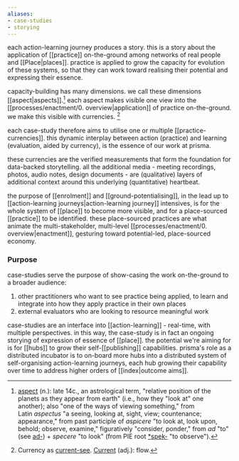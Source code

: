 ```yaml
---
aliases:
- case-studies
- storying
---
```


each action-learning journey produces a story. this is a story about the application of [[practice]] on-the-ground among networks of real people and [[Place|places]]. practice is applied to grow the capacity for evolution of these systems, so that they can work toward realising their potential and expressing their essence. 

capacity-building has many dimensions. we call these dimensions [[aspect|aspects]].[^1] each aspect makes visible one view into the [[processes/enactment/0. overview|application]] of practice on-the-ground. we make this visible with currencies. [^2]

each case-study therefore aims to utilise one or multiple [[practice-currencies]]. this dynamic interplay between action (practice) and learning (evaluation, aided by currency), is the essence of our work at prisma.

these currencies are the verified measurements that form the foundation for data-backed storytelling. all the additional media - meeting recordings, photos, audio notes, design documents - are (qualitative) layers of additional context around this underlying (quantitative) heartbeat. 

the purpose of [[enrolment]] and [[ground-potentialising]], in the lead up to [[action-learning journeys|action-learning journey]] intensives, is for the whole system of [[place]] to become more visible, and for a place-sourced [[practice]] to be identified. these place-sourced practices are what animate the multi-stakeholder, multi-level [[processes/enactment/0. overview|enactment]], gesturing toward potential-led, place-sourced economy. 
### Purpose
case-studies serve the purpose of show-casing the work on-the-ground to a broader audience:

1. other practitioners who want to see practice being applied, to learn and integrate into how they apply practice in their own places
2. external evaluators who are looking to resource meaningful work

case-studies are an interface into [[action-learning]] - real-time, with multiple perspectives. in this way, the case-study is in fact an ongoing storying of expression of essence of [[place]]. the potential we're aiming for is for [[hubs]] to grow their self-[[publishing]] capabilities. prisma's role as a distributed incubator is to on-board more hubs into a distributed system of self-organising action-learning journeys, each hub growing their capability over time to address higher orders of [[index|outcome aims]]. 

[^1]: [aspect](https://www.etymonline.com/word/aspect) (n.): late 14c., an astrological term, "relative position of the planets as they appear from earth" (i.e., how they "look at" one another); also "one of the ways of viewing something," from Latin _aspectus_ "a seeing, looking at, sight, view; countenance; appearance," from past participle of _aspicere_ "to look at, look upon, behold; observe, examine," figuratively "consider, ponder," from _ad_ "to" (see [ad-](https://www.etymonline.com/word/ad- "Etymology, meaning and definition of ad-")) + _specere_ "to look" (from PIE root [*spek-](https://www.etymonline.com/word/*spek- "Etymology, meaning and definition of *spek-") "to observe").

[^2]: Currency as [current-see](https://metacurrency.org/?faq-group=money-vs-currentsees). [Current](https://www.etymonline.com/word/current) (adj.): flow.
